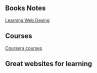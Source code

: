 ## Books Notes
[Learning Web Desing](docs/books/learning_web_design.md)

## Courses 
[Coursera courses](https://ylruiz.github.io/coursera/)

## Great websites for learning
